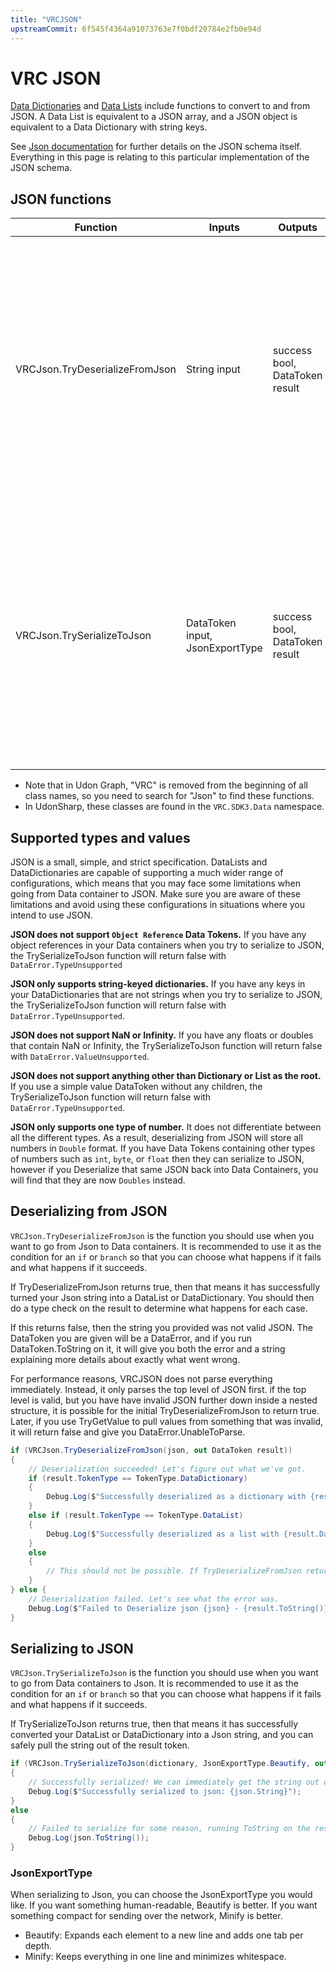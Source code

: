 ```yaml
---
title: "VRCJSON"
upstreamCommit: 6f545f4364a91073763e7f0bdf20784e2fb0e94d
---
```


# VRC JSON

[Data Dictionaries](/creators.vrchat.com/worlds/udon/data-containers/data-dictionaries) and [Data Lists](/creators.vrchat.com/worlds/udon/data-containers/data-lists) include functions to convert to and from JSON. A Data List is equivalent to a JSON array, and a JSON object is equivalent to a Data Dictionary with string keys.

See [Json documentation](https://www.json.org/json-en.html) for further details on the JSON schema itself. Everything in this page is relating to this particular implementation of the JSON schema.

## JSON functions

| Function                       | Inputs                          | Outputs                        | Result                                                                                                                                                                                                                                                                           |
| ------------------------------ | ------------------------------- | ------------------------------ | -------------------------------------------------------------------------------------------------------------------------------------------------------------------------------------------------------------------------------------------------------------------------------- |
| VRCJson.TryDeserializeFromJson | String input                    | success bool, DataToken result | Creates a DataList or DataDictionary from JSON string input. If successful, this returns true and the result token will be either a DataDictionary or DataList. If not successful, this returns false and puts an error explaining what the issue was in the result token.       |
| VRCJson.TrySerializeToJson     | DataToken input, JsonExportType | success bool, DataToken result | Attempts to convert a DataDictionary or DataList into JSON string output. If successful, this returns true and the result token will be a string with the final Json. If not successful, this returns false and puts an error explaining what the issue was in the result token. |

- Note that in Udon Graph, "VRC" is removed from the beginning of all class names, so you need to search for "Json" to find these functions.
- In UdonSharp, these classes are found in the `VRC.SDK3.Data` namespace.

## Supported types and values

JSON is a small, simple, and strict specification. DataLists and DataDictionaries are capable of supporting a much wider range of configurations, which means that you may face some limitations when going from Data container to JSON. Make sure you are aware of these limitations and avoid using these configurations in situations where you intend to use JSON.

**JSON does not support `Object Reference` Data Tokens.** If you have any object references in your Data containers when you try to serialize to JSON, the TrySerializeToJson function will return false with `DataError.TypeUnsupported`

**JSON only supports string-keyed dictionaries.** If you have any keys in your DataDictionaries that are not strings when you try to serialize to JSON, the TrySerializeToJson function will return false with `DataError.TypeUnsupported`.

**JSON does not support NaN or Infinity.** If you have any floats or doubles that contain NaN or Infinity, the TrySerializeToJson function will return false with `DataError.ValueUnsupported`.

**JSON does not support anything other than Dictionary or List as the root.** If you use a simple value DataToken without any children, the TrySerializeToJson function will return false with `DataError.TypeUnsupported`.

**JSON only supports one type of number.** It does not differentiate between all the different types. As a result, deserializing from JSON will store all numbers in `Double` format. If you have Data Tokens containing other types of numbers such as `int`, `byte`, or `float` then they can serialize to JSON, however if you Deserialize that same JSON back into Data Containers, you will find that they are now `Doubles` instead.

## Deserializing from JSON

`VRCJson.TryDeserializeFromJson` is the function you should use when you want to go from Json to Data containers. It is recommended to use it as the condition for an `if` or `branch` so that you can choose what happens if it fails and what happens if it succeeds.

If TryDeserializeFromJson returns true, then that means it has successfully turned your Json string into a DataList or DataDictionary. You should then do a type check on the result to determine what happens for each case. 

If this returns false, then the string you provided was not valid JSON. The DataToken you are given will be a DataError, and if you run DataToken.ToString on it, it will give you both the error and a string explaining more details about exactly what went wrong.

For performance reasons, VRCJSON does not parse everything immediately. Instead, it only parses the top level of JSON first. if the top level is valid, but you have have invalid JSON further down inside a nested structure, it is possible for the initial TryDeserializeFromJson to return true. Later, if you use TryGetValue to pull values from something that was invalid, it will return false and give you DataError.UnableToParse.

```csharp title="Deserializing from JSON"
if (VRCJson.TryDeserializeFromJson(json, out DataToken result))
{
    // Deserialization succeeded! Let's figure out what we've got.
    if (result.TokenType == TokenType.DataDictionary)
    {
        Debug.Log($"Successfully deserialized as a dictionary with {result.DataDictionary.Count} items.");
    }
    else if (result.TokenType == TokenType.DataList)
    {
        Debug.Log($"Successfully deserialized as a list with {result.DataList.Count} items.");
    }
    else 
    {
        // This should not be possible. If TryDeserializeFromJson returns true, this it *must* be either a dictionary or a list.
    }
} else {
    // Deserialization failed. Let's see what the error was.
    Debug.Log($"Failed to Deserialize json {json} - {result.ToString()}");
}
```

## Serializing to JSON

`VRCJson.TrySerializeToJson` is the function you should use when you want to go from Data containers to Json. It is recommended to use it as the condition for an `if` or `branch` so that you can choose what happens if it fails and what happens if it succeeds.

If TrySerializeToJson returns true, then that means it has successfully converted your DataList or DataDictionary into a Json string, and you can safely pull the string out of the result token.

```csharp title="Serializing to JSON"
if (VRCJson.TrySerializeToJson(dictionary, JsonExportType.Beautify, out DataToken json))
{
    // Successfully serialized! We can immediately get the string out of the token and do something with it.
    Debug.Log($"Successfully serialized to json: {json.String}");
} 
else 
{
    // Failed to serialize for some reason, running ToString on the result should tell us why.
    Debug.Log(json.ToString());
}
```

### JsonExportType

When serializing to Json, you can choose the JsonExportType you would like. If you want something human-readable, Beautify is better. If you want something compact for sending over the network, Minify is better.

- Beautify: Expands each element to a new line and adds one tab per depth.
- Minify: Keeps everything in one line and minimizes whitespace.
